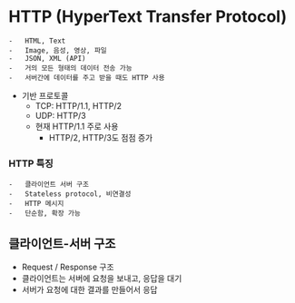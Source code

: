 # HTTP (HyperText Transfer Protocol)
    -   HTML, Text
    -   Image, 음성, 영상, 파일
    -   JSON, XML (API)
    -   거의 모든 형태의 데이터 전송 가능
    -   서버간에 데이터를 주고 받을 때도 HTTP 사용
    
- 기반 프로토콜
    -   TCP: HTTP/1.1, HTTP/2
    -   UDP: HTTP/3
    -   현재 HTTP/1.1 주로 사용
        -   HTTP/2, HTTP/3도 점점 증가
        
### HTTP 특징
    -   클라이언트 서버 구조
    -   Stateless protocol, 비연결성
    -   HTTP 메시지
    -   단순함, 확장 가능

클라이언트-서버 구조
---
-   Request / Response 구조
-   클라이언트는 서버에 요청을 보내고, 응답을 대기
-   서버가 요청에 대한 결과를 만들어서 응답